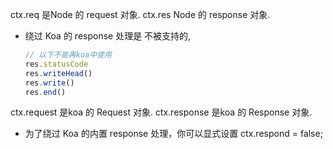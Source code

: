 ctx.req   是Node 的 request 对象.
ctx.res Node 的 response 对象. 
  - 绕过 Koa 的 response 处理是 不被支持的,
    ```js
    // 以下不能再koa中使用
    res.statusCode
    res.writeHead()
    res.write()
    res.end()
    ```

ctx.request 是koa 的 Request 对象.
ctx.response 是koa 的 Response 对象.
  - 为了绕过 Koa 的内置 response 处理，你可以显式设置 ctx.respond = false;